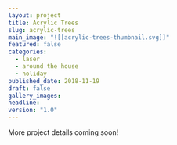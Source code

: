 ```yaml
---
layout: project
title: Acrylic Trees
slug: acrylic-trees
main_image: "![[acrylic-trees-thumbnail.svg]]"
featured: false
categories:
  - laser
  - around the house
  - holiday
published_date: 2018-11-19
draft: false
gallery_images: 
headline: 
version: "1.0"
---
```


More project details coming soon!